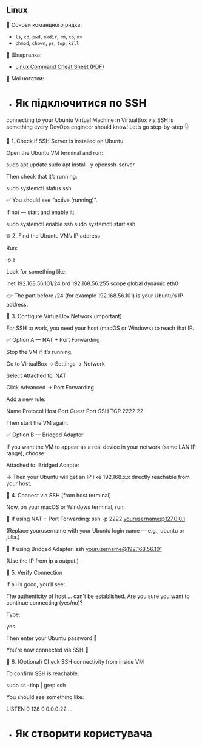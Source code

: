 ## Linux

🔸 Основи командного рядка:
- `ls`, `cd`, `pwd`, `mkdir`, `rm`, `cp`, `mv`
- `chmod`, `chown`, `ps`, `top`, `kill`

🔸 Шпаргалка:
- [Linux Command Cheat Sheet (PDF)](https://files.fosswire.com/2007/08/fwunixref.pdf)

🔸 Мої нотатки:
- # Як підключитися по SSH

connecting to your Ubuntu Virtual Machine in VirtualBox via SSH is something every DevOps engineer should know!
Let’s go step-by-step 👇

🧭 1. Check if SSH Server is installed on Ubuntu

Open the Ubuntu VM terminal and run:

sudo apt update
sudo apt install -y openssh-server


Then check that it’s running:

sudo systemctl status ssh


✅ You should see “active (running)”.

If not — start and enable it:

sudo systemctl enable ssh
sudo systemctl start ssh

🌐 2. Find the Ubuntu VM’s IP address

Run:

ip a


Look for something like:

inet 192.168.56.101/24 brd 192.168.56.255 scope global dynamic eth0


👉 The part before /24 (for example 192.168.56.101) is your Ubuntu’s IP address.

🧱 3. Configure VirtualBox Network (important)

For SSH to work, you need your host (macOS or Windows) to reach that IP.

✅ Option A — NAT + Port Forwarding

Stop the VM if it’s running.

Go to VirtualBox → Settings → Network

Select Attached to: NAT

Click Advanced → Port Forwarding

Add a new rule:

Name	Protocol	Host Port	Guest Port
SSH	TCP	2222	22

Then start the VM again.

✅ Option B — Bridged Adapter

If you want the VM to appear as a real device in your network (same LAN IP range), choose:

Attached to: Bridged Adapter


→ Then your Ubuntu will get an IP like 192.168.x.x directly reachable from your host.

🔐 4. Connect via SSH (from host terminal)

Now, on your macOS or Windows terminal, run:

🧩 If using NAT + Port Forwarding:
ssh -p 2222 yourusername@127.0.0.1


(Replace yourusername with your Ubuntu login name — e.g., ubuntu or julia.)

🧩 If using Bridged Adapter:
ssh yourusername@192.168.56.101


(Use the IP from ip a output.)

🧠 5. Verify Connection

If all is good, you’ll see:

The authenticity of host ... can't be established.
Are you sure you want to continue connecting (yes/no)?


Type:

yes


Then enter your Ubuntu password 🔑

You’re now connected via SSH 🎉

🧩 6. (Optional) Check SSH connectivity from inside VM

To confirm SSH is reachable:

sudo ss -tlnp | grep ssh


You should see something like:

LISTEN 0 128 0.0.0.0:22 ...


- # Як створити користувача
